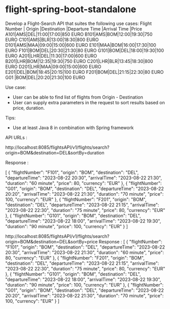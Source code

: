 # flight-spring-boot-standalone

Develop a Flight-Search API that suites the following  use cases:
Flight Number | Origin |Destination |Departure Time |Arrival Time |Price
A101|AMS|DEL|11:00|17:00|850 EURO
B101|AMS|BOM|12:00|19:30|750 EURO
C101|AMS|BLR|13:00|18:30|800 EURO
D101|AMS|MAA|09:00|15:00|600 EURO
E101|MAA|BOM|16:00|17:30|100 EURO
F101|BOM|DEL|20:30|21:30|80 EURO
G101|BOM|DEL|18:00|19:30|100 EURO
A201|LHR|DEL|11:30|17:00|600 EURO
B201|LHR|BOM|12:35|19:30|750 EURO
C201|LHR|BLR|13:45|18:30|800 EURO
D201|LHR|MAA|09:00|15:00|600 EURO
E201|DEL|BOM|18:45|20:15|100 EURO
F201|BOM|DEL|21:15|22:30|80 EURO
G01 |BOM|DEL|20:20|21:30|100 EURO

Use case: 
- User can be able to find list of flights from Origin - Destination
- User can supply extra parameters in the request to sort results based on price, duration.

Tips:
 - Use at least Java 8 in combination with Spring framework

API URLs : 

http://localhost:8085/flightsAPI/v1/flights/search?origin=BOM&destination=DEL&sortBy=duration

Response : 

[
    {
        "flightNumber": "F101",
        "origin": "BOM",
        "destination": "DEL",
        "departureTime": "2023-08-22 20:30",
        "arrivalTime": "2023-08-22 21:30",
        "duration": "60 minute",
        "price": 80,
        "currency": "EUR"
    },
    {
        "flightNumber": "G01",
        "origin": "BOM",
        "destination": "DEL",
        "departureTime": "2023-08-22 20:20",
        "arrivalTime": "2023-08-22 21:30",
        "duration": "70 minute",
        "price": 100,
        "currency": "EUR"
    },
    {
        "flightNumber": "F201",
        "origin": "BOM",
        "destination": "DEL",
        "departureTime": "2023-08-22 21:15",
        "arrivalTime": "2023-08-22 22:30",
        "duration": "75 minute",
        "price": 80,
        "currency": "EUR"
    },
    {
        "flightNumber": "G101",
        "origin": "BOM",
        "destination": "DEL",
        "departureTime": "2023-08-22 18:00",
        "arrivalTime": "2023-08-22 19:30",
        "duration": "90 minute",
        "price": 100,
        "currency": "EUR"
    }
]

http://localhost:8085/flightsAPI/v1/flights/search?origin=BOM&destination=DEL&sortBy=price
Response : 
[
    {
        "flightNumber": "F101",
        "origin": "BOM",
        "destination": "DEL",
        "departureTime": "2023-08-22 20:30",
        "arrivalTime": "2023-08-22 21:30",
        "duration": "60 minute",
        "price": 80,
        "currency": "EUR"
    },
    {
        "flightNumber": "F201",
        "origin": "BOM",
        "destination": "DEL",
        "departureTime": "2023-08-22 21:15",
        "arrivalTime": "2023-08-22 22:30",
        "duration": "75 minute",
        "price": 80,
        "currency": "EUR"
    },
    {
        "flightNumber": "G101",
        "origin": "BOM",
        "destination": "DEL",
        "departureTime": "2023-08-22 18:00",
        "arrivalTime": "2023-08-22 19:30",
        "duration": "90 minute",
        "price": 100,
        "currency": "EUR"
    },
    {
        "flightNumber": "G01",
        "origin": "BOM",
        "destination": "DEL",
        "departureTime": "2023-08-22 20:20",
        "arrivalTime": "2023-08-22 21:30",
        "duration": "70 minute",
        "price": 100,
        "currency": "EUR"
    }
]
